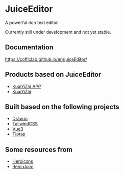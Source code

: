 # JuiceEditor

A powerful rich text editor.

Currently still under development and not yet stable.

## Documentation

<https://cofficlab.github.io/en/juiceEditor/>

## Products based on JuiceEditor

-   [KuaiYiZhi APP](https://apps.apple.com/cn/app/%E5%BF%AB%E6%98%93%E7%9F%A5/id6457892799)
-   [KuaiYiZhi](https://www.kuaiyizhi.cn)

## Built based on the following projects

-   [Draw.io](https://github.com/jgraph/drawio)
-   [TailwindCSS](https://tailwindcss.com/)
-   [Vue3](https://v3.vuejs.org/)
-   [Tiptap](https://tiptap.dev/)

## Some resources from

-   [Heroicons](https://heroicons.com)
-   [RemixIcon](https://remixicon.com)
